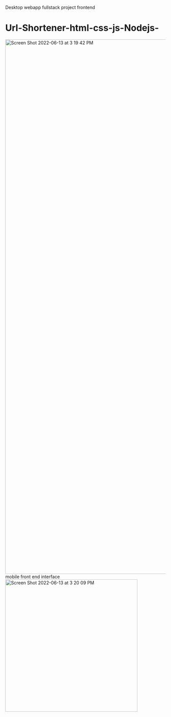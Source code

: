 Desktop webapp fullstack project frontend
# Url-Shortener-html-css-js-Nodejs-
<img width="1676" alt="Screen Shot 2022-06-13 at 3 19 42 PM" src="https://user-images.githubusercontent.com/82598461/173390097-2441b431-279f-4dc5-8c7e-f550bbc4a017.png">
mobile front end interface 
<img width="415" alt="Screen Shot 2022-06-13 at 3 20 09 PM" src="https://user-images.githubusercontent.com/82598461/173390282-43d5f01d-853d-4f29-a217-68bb0e7f1a2d.png">
